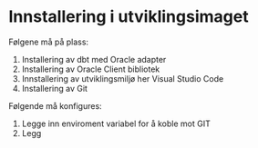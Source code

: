 # Innstallering i utviklingsimaget


Følgene må på plass:

1. Installering av  dbt med Oracle adapter
2. Installering av Oracle Client bibliotek
3. Innstallering av utviklingsmiljø her Visual Studio Code
4. Installering av Git 


Følgende må konfigures:

1. Legge inn enviroment variabel for å koble mot GIT
2. Legg


 